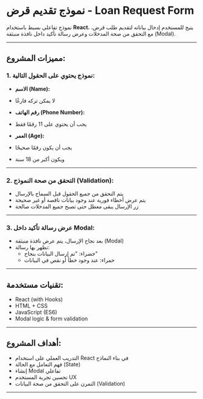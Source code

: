 #  نموذج تقديم قرض - Loan Request Form

نموذج تفاعلي بسيط باستخدام **React**، يتيح للمستخدم إدخال بياناته لتقديم طلب قرض، مع التحقق من صحة المدخلات وعرض رسالة تأكيد داخل نافذة منبثقة (Modal).

---

##   مميزات المشروع:

### 1.  نموذج يحتوي على الحقول التالية:

-  **الاسم (Name):**
  - لا يمكن تركه فارغًا

-  **رقم الهاتف (Phone Number):**
  - يجب أن يحتوي على 11 رقمًا فقط

-  **العمر (Age):**
  - يجب أن يكون رقمًا صحيحًا
  - ويكون أكبر من 18 سنة

---

### 2.  التحقق من صحة النموذج (Validation):

- يتم التحقق من جميع الحقول قبل السماح بالإرسال
- يتم عرض أخطاء فورية عند وجود بيانات ناقصة أو غير صحيحة
- زر الإرسال يبقى معطل حتى تصبح جميع المدخلات صالحة

---

### 3.  عرض رسالة تأكيد داخل Modal:

- بعد نجاح الإرسال، يتم عرض نافذة منبثقة (Modal)
- تظهر بها رسالة:
  -  خضراء: "تم إرسال البيانات بنجاح"
  -  حمراء: عند وجود خطأ أو نقص في البيانات

---

## تقنيات مستخدمة:

- React (with Hooks)
- HTML + CSS
- JavaScript (ES6)
- Modal logic & form validation

---

## أهداف المشروع:

- التدريب العملي على استخدام React في بناء النماذج
- فهم التعامل مع الحالة (State)
- إنشاء Modal تفاعلي
- تحسين تجربة المستخدم UX
- التمرن على التحقق من صحة البيانات (Validation)

---

